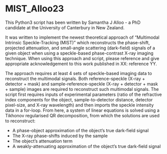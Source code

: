 # MIST_Alloo23

This Python3 script has been written by Samantha J Alloo -  a PhD candidate at the University of Canterbury in New Zealand.

It was written to implement the newest theoretical approach of “Multimodal Intrinsic Speckle-Tracking (MIST)” which reconstructs the phase-shift, projected attenuation, and small-angle scattering (dark-field) signals of a given object when using a speckle-based phase-contrast X-ray imaging technique. When using this approach and script, please reference and give appropriate acknowledgement to this work published in XX: reference YY. 

The approach requires at least 4 sets of speckle-based imaging data to reconstruct the multimodal signals. Both reference-speckle (X-ray + detector + mask) and sample-reference-speckle (X-ray + detector + mask + sample) images are required to reconstruct such multimodal signals. 
The script first requires inputs of experimental parameters (ratio of the refractive index components for the object, sample-to-detector distance, detector pixel-size, and X-ray wavelength) and then imports the speckle intensity data in a for-loop. From here, a system of linear equations is solved using a Tikhonov regularised QR decomposition, from which the solutions are used to reconstruct:
-	A phase-object approximation of the object’s true dark-field signal 
-	The X-ray phase-shifts induced by the sample 
-	The object’s attenuation term 
-	A weakly-attenuating approximation of the object’s true dark-field signal 
